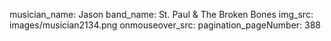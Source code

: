 musician_name: Jason
band_name: St. Paul &amp; The Broken Bones
img_src: images/musician2134.png
onmouseover_src: 
pagination_pageNumber: 388